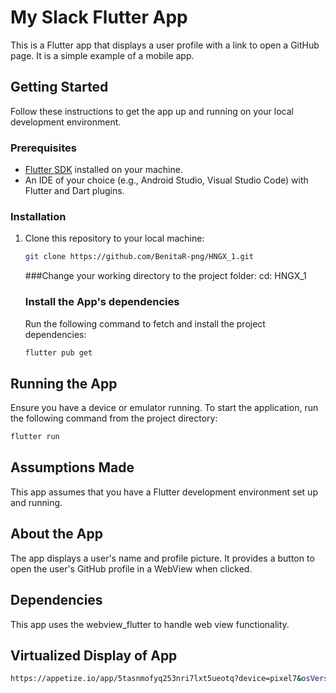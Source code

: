 # My Slack Flutter App

This is a Flutter app that displays a user profile with a link to open a GitHub page. It is a simple example of a mobile app.

## Getting Started

Follow these instructions to get the app up and running on your local development environment.

### Prerequisites

- [Flutter SDK](https://flutter.dev/docs/get-started/install) installed on your machine.
- An IDE of your choice (e.g., Android Studio, Visual Studio Code) with Flutter and Dart plugins.

### Installation

1. Clone this repository to your local machine:

   ```bash
   git clone https://github.com/BenitaR-png/HNGX_1.git
   ```

   ###Change your working directory to the project folder:
   cd: HNGX_1

   ### Install the App's dependencies
   
   Run the following command to fetch and install the project dependencies:
   ```bash
   flutter pub get
   ```

  ## Running the App
   Ensure you have a device or emulator running.
   To start the application, run the following command from the project directory:

   ```bash
   flutter run
   ```

## Assumptions Made

This app assumes that you have a Flutter development environment set up and running.

## About the App
The app displays a user's name and profile picture.
It provides a button to open the user's GitHub profile in a WebView when clicked.

## Dependencies
This app uses the webview_flutter to handle web view functionality.


## Virtualized Display of App
```bash
https://appetize.io/app/5tasnmofyq253nri7lxt5ueotq?device=pixel7&osVersion=13.0&scale=75

   
